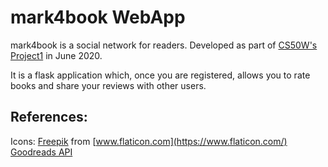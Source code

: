 # mark4book WebApp

mark4book is a social network for readers. Developed as part of [CS50W's Project1](https://docs.cs50.net/web/2020/x/projects/1/project1.html) in June 2020.

It is a flask application which, once you are registered, allows you to rate books and share your reviews with other users.

## References:

Icons: [Freepik](https://www.flaticon.com/authors/freepik) from [www.flaticon.com](https://www.flaticon.com/)
[Goodreads API](https://www.goodreads.com/api)
